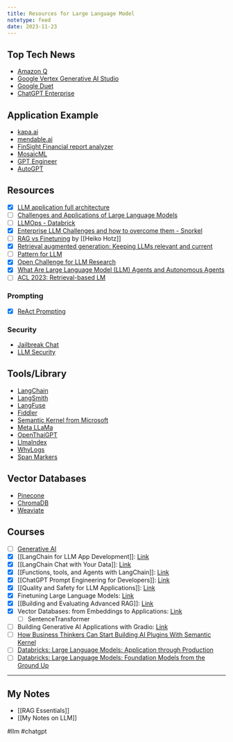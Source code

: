 ```yaml
---
title: Resources for Large Language Model
notetype: feed
date: 2023-11-23
---
```


## Top Tech News
- [Amazon Q](https://aws.amazon.com/th/blogs/aws/introducing-amazon-q-a-new-generative-ai-powered-assistant-preview/)
- [Google Vertex Generative AI Studio](https://www.youtube.com/watch?v=-7nf5EJ2Fsc&ab_channel=GoogleCloudTech)
- [Google Duet](https://cloud.google.com/duet-ai?)
- [ChatGPT Enterprise](https://openai.com/enterprise)

## Application Example
- [kapa.ai](https://www.kapa.ai/)
- [mendable.ai](https://www.mendable.ai/)
- [FinSight Financial report analyzer](https://blog.llamaindex.ai/how-i-built-the-streamlit-llm-hackathon-winning-app-finsight-using-llamaindex-9dcf6c46d7a0)
- [MosaicML](https://www.mosaicml.com/customer-stories)
- [GPT Engineer](https://github.com/AntonOsika/gpt-engineer)
- [AutoGPT](https://github.com/Significant-Gravitas/AutoGPT)

## Resources
- [x] [LLM application full architecture](https://a16z.com/emerging-architectures-for-llm-applications/)
- [ ] [Challenges and Applications of Large Language Models](https://arxiv.org/abs/2307.10169)
- [ ] [LLMOps - Databrick](https://www.databricks.com/glossary/llmops)
- [x] [Enterprise LLM Challenges and how to overcome them - Snorkel](https://snorkel.ai/enterprise-llm-challenges-and-how-to-overcome-them/)
- [ ] [RAG vs Finetuning](https://towardsdatascience.com/rag-vs-finetuning-which-is-the-best-tool-to-boost-your-llm-application-94654b1eaba7) by [[Heiko Hotz]]
- [x] [Retrieval augmented generation: Keeping LLMs relevant and current](https://stackoverflow.blog/2023/10/18/retrieval-augmented-generation-keeping-llms-relevant-and-current)
- [ ] [Pattern for LLM](https://eugeneyan.com/writing/llm-patterns)
- [x] [Open Challenge for LLM Research](https://huyenchip.com/2023/08/16/llm-research-open-challenges.html)
- [x] [What Are Large Language Model (LLM) Agents and Autonomous Agents](https://promptengineering.org/what-are-large-language-model-llm-agents/)
- [ ] [ACL 2023: Retrieval-based LM](https://acl2023-retrieval-lm.github.io)

### Prompting
- [x] [ReAct Prompting](https://www.promptingguide.ai/techniques/react)

### Security
- [Jailbreak Chat](https://www.jailbreakchat.com/)
- [LLM Security](https://llmsecurity.net/)

## Tools/Library
- [LangChain](https://www.langchain.com/)
- [LangSmith](https://www.langchain.com/langsmith)
- [LangFuse](https://langfuse.com/)
- [Fiddler](https://www.fiddler.ai/)
- [Semantic Kernel from Microsoft](https://github.com/microsoft/semantic-kernel)
- [Meta LLaMa](https://ai.meta.com/llama/)
- [OpenThaiGPT](https://openthaigpt.aieat.or.th/)
- [LlmaIndex](https://www.llamaindex.ai/)
- [WhyLogs](https://github.com/whylabs/whylogs)
- [Span Markers](https://github.com/tomaarsen/SpanMarkerNER)

## Vector Databases
- [Pinecone](https://www.pinecone.io/learn/vector-database)
- [ChromaDB](https://www.trychroma.com/)
- [Weaviate](https://weaviate.io/)

## Courses
- [ ] [Generative AI](https://www.coursera.org/learn/generative-ai-with-llms)
- [x] [[LangChain for LLM App Development]]: [Link](https://www.deeplearning.ai/short-courses/langchain-for-llm-application-development/)
- [x] [[LangChain Chat with Your Data]]: [Link](https://www.coursera.org/projects/langchain-chat-with-your-data-project)
- [x] [[Functions, tools, and Agents with LangChain]]: [Link](https://learn.deeplearning.ai/functions-tools-agents-langchain)
- [x] [[ChatGPT Prompt Engineering for Developers]]: [Link](https://learn.deeplearning.ai/chatgpt-prompt-eng)
- [x] [[Quality and Safety for LLM Applications]]: [Link](https://learn.deeplearning.ai/quality-safety-llm-applications)
- [x] Finetuning Large Language Models: [Link](https://learn.deeplearning.ai/finetuning-large-language-models)
- [x] [[Building and Evaluating Advanced RAG]]: [Link](https://learn.deeplearning.ai/building-evaluating-advanced-rag)
- [x] Vector Databases: from Embeddings to Applications: [Link](https://www.deeplearning.ai/short-courses/vector-databases-embeddings-applications/)
	- [ ] SentenceTransformer
- [ ] Building Generative AI Applications with Gradio: [Link](https://www.deeplearning.ai/short-courses/building-generative-ai-applications-with-gradio/)
- [ ] [How Business Thinkers Can Start Building AI Plugins With Semantic Kernel](https://learn.deeplearning.ai/microsoft-semantic-kernel)
- [ ] [Databricks: Large Language Models: Application through Production](https://www.edx.org/course/large-language-models-application-through-production)
- [ ] [Databricks: Large Language Models: Foundation Models from the Ground Up](https://www.edx.org/course/large-language-models-foundation-models-from-the-ground-up)

---
## My Notes
- [[RAG Essentials]]
- [[My Notes on LLM]]


#llm #chatgpt